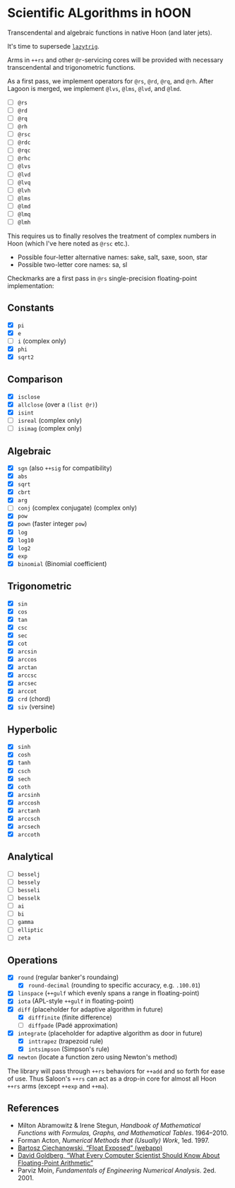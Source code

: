 #   Scientific ALgorithms in hOON

Transcendental and algebraic functions in native Hoon (and later jets).

It's time to supersede [`lazytrig`](https://github.com/sigilante/lazytrig).

Arms in `++rs` and other `@r`-servicing cores will be provided with necessary transcendental and trigonometric functions.

As a first pass, we implement operators for `@rs`, `@rd`, `@rq`, and `@rh`.  After Lagoon is merged, we implement `@lvs`, `@lms`, `@lvd`, and `@lmd`.

- [ ] `@rs`
- [ ] `@rd`
- [ ] `@rq`
- [ ] `@rh`
- [ ] `@rsc`
- [ ] `@rdc`
- [ ] `@rqc`
- [ ] `@rhc`
- [ ] `@lvs`
- [ ] `@lvd`
- [ ] `@lvq`
- [ ] `@lvh`
- [ ] `@lms`
- [ ] `@lmd`
- [ ] `@lmq`
- [ ] `@lmh`

This requires us to finally resolves the treatment of complex numbers in Hoon (which I've here noted as `@rsc` etc.).

- Possible four-letter alternative names:  sake, salt, saxe, soon, star
- Possible two-letter core names:  sa, sl

Checkmarks are a first pass in `@rs` single-precision floating-point implementation:

##  Constants

- [x] `pi`
- [x] `e`
- [ ] `i` (complex only)
- [x] `phi`
- [x] `sqrt2`

##  Comparison

- [x] `isclose`
- [x] `allclose` (over a `(list @r)`)
- [x] `isint`
- [ ] `isreal` (complex only)
- [ ] `isimag` (complex only)

##  Algebraic

- [x] `sgn` (also `++sig` for compatibility)
- [x] `abs`
- [x] `sqrt`
- [x] `cbrt`
- [x] `arg`
- [ ] `conj` (complex conjugate) (complex only)
- [x] `pow`
- [x] `pown` (faster integer `pow`)
- [x] `log`
- [x] `log10`
- [x] `log2`
- [x] `exp`
- [x] `binomial` (Binomial coefficient)

##  Trigonometric

- [x] `sin`
- [x] `cos`
- [x] `tan`
- [x] `csc`
- [x] `sec`
- [x] `cot`
- [x] `arcsin`
- [x] `arccos`
- [x] `arctan`
- [x] `arccsc`
- [x] `arcsec`
- [x] `arccot`
- [x] `crd` (chord)
- [x] `siv` (versine)

##  Hyperbolic

- [x] `sinh`
- [x] `cosh`
- [x] `tanh`
- [x] `csch`
- [x] `sech`
- [x] `coth`
- [x] `arcsinh`
- [x] `arccosh`
- [x] `arctanh`
- [x] `arccsch`
- [x] `arcsech`
- [x] `arccoth`

##  Analytical

- [ ] `besselj`
- [ ] `bessely`
- [ ] `besseli`
- [ ] `besselk`
- [ ] `ai`
- [ ] `bi`
- [ ] `gamma`
- [ ] `elliptic`
- [ ] `zeta`

##  Operations

- [x] `round` (regular banker's roundaing)
  - [x] `round-decimal` (rounding to specific accuracy, e.g. `.100.01`)
- [x] `linspace` (`++gulf` which evenly spans a range in floating-point)
- [x] `iota` (APL-style `++gulf` in floating-point)
- [x] `diff` (placeholder for adaptive algorithm in future)
  - [x] `difffinite` (finite difference)
  - [ ] `diffpade` (Padé approximation)
- [x] `integrate` (placeholder for adaptive algorithm as door in future)
  - [x] `inttrapez` (trapezoid rule)
  - [x] `intsimpson` (Simpson's rule)
- [x] `newton` (locate a function zero using Newton's method)

The library will pass through `++rs` behaviors for `++add` and so forth for ease of use.  Thus Saloon's `++rs` can act as a drop-in core for almost all Hoon `++rs` arms (except `++exp` and `++ma`).

##  References

- Milton Abramowitz & Irene Stegun, _Handbook of Mathematical Functions with Formulas, Graphs, and Mathematical Tables_.  1964–2010.
- Forman Acton, _Numerical Methods that (Usually) Work_, 1ed.  1997.
- [Bartosz Ciechanowski, “Float Exposed” (webapp)](https://float.exposed/0x00000001)
- [David Goldberg, “What Every Computer Scientist Should Know About Floating-Point Arithmetic”](https://docs.oracle.com/cd/E19957-01/806-3568/ncg_goldberg.html)
- Parviz Moin, _Fundamentals of Engineering Numerical Analysis_. 2ed.  2001.
